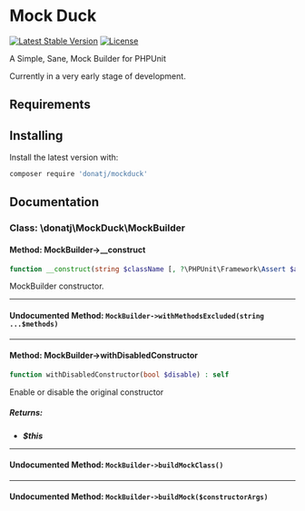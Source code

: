 # Mock Duck

[![Latest Stable Version](https://poser.pugx.org/donatj/mockduck/version)](https://packagist.org/packages/donatj/mockduck)
[![License](https://poser.pugx.org/donatj/mockduck/license)](https://packagist.org/packages/donatj/mockduck)


A Simple, Sane, Mock Builder for PHPUnit

Currently in a very early stage of development.

## Requirements

## Installing

Install the latest version with:

```bash
composer require 'donatj/mockduck'
```

## Documentation

### Class: \donatj\MockDuck\MockBuilder

#### Method: MockBuilder->__construct

```php
function __construct(string $className [, ?\PHPUnit\Framework\Assert $asserter = null])
```

MockBuilder constructor.

---

#### Undocumented Method: `MockBuilder->withMethodsExcluded(string ...$methods)`

---

#### Method: MockBuilder->withDisabledConstructor

```php
function withDisabledConstructor(bool $disable) : self
```

Enable or disable the original constructor

##### Returns:

- ***$this***

---

#### Undocumented Method: `MockBuilder->buildMockClass()`

---

#### Undocumented Method: `MockBuilder->buildMock($constructorArgs)`